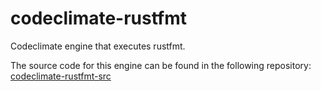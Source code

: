 # codeclimate-rustfmt
Codeclimate engine that executes rustfmt.

The source code for this engine can be found in the following repository:
[codeclimate-rustfmt-src](https://github.com/bkchr/codeclimate-rustfmt-src)
